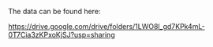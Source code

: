 The data can be found here:

https://drive.google.com/drive/folders/1LWO8l_gd7KPk4mL-0T7Cia3zKPxoKjSJ?usp=sharing 
